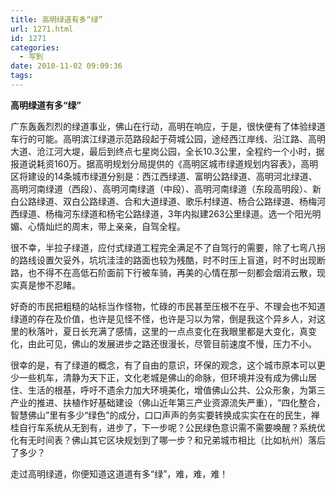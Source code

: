 ```yaml
---
title: 高明绿道有多“绿”
url: 1271.html
id: 1271
categories:
  - 写到
date: 2010-11-02 09:09:36
tags:
---
```


**高明绿道有多“绿”**

  
广东轰轰烈烈的绿道事业，佛山在行动，高明在响应，于是，很快便有了体验绿道车行的可能。高明滨江绿道示范路段起于荷城公园，途经西江岸线、沿江路、高明大道、沧江河大堤，最后到终点七星岗公园，全长10.3公里，全程约一个小时，据报道说耗资160万。据高明规划分局提供的《高明区城市绿道规划内容表》，高明区将建设的14条城市绿道分别是：西江西绿道、富明公路绿道、高明河北绿道、高明河南绿道（西段）、高明河南绿道（中段）、高明河南绿道（东段高明段）、新白公路绿道、双白公路绿道、合和大道绿道、歌乐村绿道、杨合公路绿道、杨梅河西绿道、杨梅河东绿道和杨宅公路绿道，3年内拟建263公里绿道。选一个阳光明媚、心情灿烂的周末，带上亲亲，自驾全程。  
  
很不幸，半拉子绿道，应付式绿道工程完全满足不了自驾行的需要，除了七弯八拐的路线设置欠妥外，坑坑洼洼的路面也较为残酷，时不时压上盲道，时不时出现断路，也不得不在高低石阶面前下行被车骑，再美的心情在那一刻都会烟消云散，现实真是惨不忍睹。  
  
好奇的市民把粗糙的站标当作怪物，忙碌的市民甚至压根不在乎、不理会也不知道绿道的存在及价值，也许是见怪不怪，也许是习以为常，倒是我这个异乡人，对这里的秋落叶，夏日长充满了感情，这里的一点点变化在我眼里都是大变化，真变化，由此可见，佛山的发展进步之路还很漫长，尽管目前速度不慢，压力不小。  
  
很幸的是，有了绿道的概念，有了自由的意识，环保的观念，这个城市原本可以更少一些机车，清静为天下正，文化老城是佛山的命脉，但环境并没有成为佛山居住、生活的根基，呼吁不遗余力加大环境美化，增值佛山公共、公众形象，为第三产业的推进、扶植作好基础建设（佛山近年第三产业资源流失严重），“四化整合，智慧佛山”里有多少“绿色”的成分，口口声声的务实要转换成实实在在的民生，禅桂自行车系统从无到有，进步了，下一步呢？公民绿色意识需不需要唤醒？系统优化有无时间表？佛山其它区块规划到了哪一步？和兄弟城市相比（比如杭州）落后了多少？  
  
走过高明绿道，你便知道这道道有多“绿”，难，难，难！